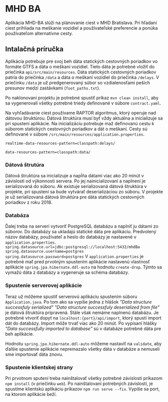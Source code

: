 # MHD BA

Aplikácia MHD-BA slúži na plánovanie ciest v MHD Bratislava. 
Pri hľadaní ciest prihliada na meškanie vozidiel a používateľské preferencie a ponúka používateľom alternatívne cesty.

## Intalačná príručka

Aplikácia potrebuje pre svoj beh dáta statických cestovných poriadkov vo formáte GTFS a dáta o meškaní vozidiel.
Tieto dáta je potrebné vložiť do priečinka `api/src/main/resources`. 
Dáta statických cestovných poriadkov patria do priečinka `/data` a dáta o meškaní vozidiel do priečinka `/delays`.
V priečinku `/data` je už predgenerovaný súbor so vzdialenosťami peších presunov medzi zastávkami (`foot_paths.txt`).

Po naklonovaní projektu je potrebné spustiť príkaz
`mvn clean install`, aby sa vygenerovali všetky potrebné triedy definované v súbore `contract.yaml`.

Na vyhľadávanie ciest používame RAPTOR algoritmus, ktorý operuje nad dátovou štruktúrou. 
Dátová štruktúra musí byť vždy aktuálna a inicializuje sa pri spustení aplikácie.
Na inicializáciu potrebuje maž definovanú cestu k súborom statických cestovných poriadkov a dát o meškaní. 
Cesty sú definované v súbore `/src/main/resources/application.properties`. 

`realtime-data-resources-pattern=classpath:delays/`

`data-resources-pattern=classpath:data/`

### Dátová štrutúra
Dátová štruktúra sa inicializuje a napĺňa dátami viac ako 20 minút v závislosti od výkonnosti servera. 
Po jej nainicializovaní a naplnení je serializovaná do súboru.
Ak existuje serializovaná dátová štruktúra v projekte, pri spustení sa bude vytvárať deserializáciou zo súboru. 
V projekte je už serializovaná dátová štruktúra pre dáta statických cestovných poriadkov z roku 2018.

### Databáza
Ďalej treba na serveri vytvoriť PostgreSQL databázu a naplniť ju dátami zo súborov. 
Do databázy sa ukladajú statické dáta pre aplikáciu. 
Predvolený názov databázy, používateľ a heslo do databázy je nastavené v `application.properties`.
`spring.datasource.url=jdbc:postgresql://localhost:5432/mhdBa`
`spring.datasource.username=postgres`
`spring.datasource.password=postgres`
V `application.properties`  je potrebné mať pred prvotným spustením aplikácie nastavenú vlastnosť aplikácie
`spring.jpa.hibernate.ddl-auto` na hodnotu `create-drop`. 
Týmto sa vymažú dáta z databázy a vygeneruje sa schéma databázy.

### Spustenie serverovej aplikácie
Teraz už môžeme spustiť serverovú aplikáciu spustením súboru `Application.java`. 
Po tom ako sa vypíše jedna z hlášok 
*"Data structure successfuly serialized"*
*"Data structure successfuly deserialized from file"*
je dátová štruktúra pripravená. Stále však nemáme naplnenú databázu. 
Je potrebné vtvoriť dopyt na `localhost:{port}/api/import`, ktorý spustí import dát do databázy.
Import môže trvať viac ako 20 minút. Po vypísaní hlášky 
*"Data successfully imported to database"* sú v databáze potrebné dáta pre beh aplikácie.

Hodnotu `spring.jpa.hibernate.ddl-auto` môžeme nastaviť na `validate`, aby ďalšie spustenie aplikácie nepremazalo všetky dáta v databáze a nemuseli sme importovať dáta znovu.

### Spustenie klientskej strany
Pri prvotnom sputení treba nainštalovať všetky potrebné závislosti príkazom `npm install` (v priečinku `web`).
Po nainštalovaní potrebných závislostí, je spustíme klientskú aplikáciu príkazov `npm run serve --fix`.
Vypíše sa port, na ktorom aplikácie beží.

